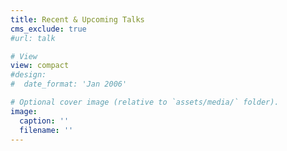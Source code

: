 ```yaml
---
title: Recent & Upcoming Talks
cms_exclude: true
#url: talk

# View
view: compact
#design:
#  date_format: 'Jan 2006'

# Optional cover image (relative to `assets/media/` folder).
image:
  caption: ''
  filename: ''
---
```

